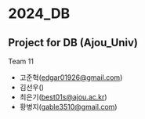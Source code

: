 # 2024_DB
## Project for DB (Ajou_Univ)

Team 11

+ 고준혁(edgar01926@gmail.com)
+ 김선우()
+ 최은기(best01s@ajou.ac.kr)
+ 황병지(gable3510@gmail.com)
